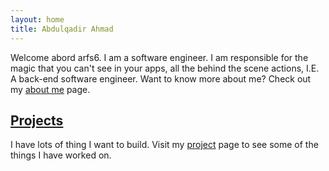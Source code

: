 ```yaml
---
layout: home
title: Abdulqadir Ahmad
---
```

Welcome abord arfs6. I am a software engineer. I am responsible for the magic that you can't see in your apps, all the behind the scene actions, I.E. A back-end software engineer. Want to know more about me? Check out my [about me](/about/) page.

## [Projects](./projects)  

I have lots of thing I want to build. Visit my [project](./projects) page to see some of the things I have worked on.
